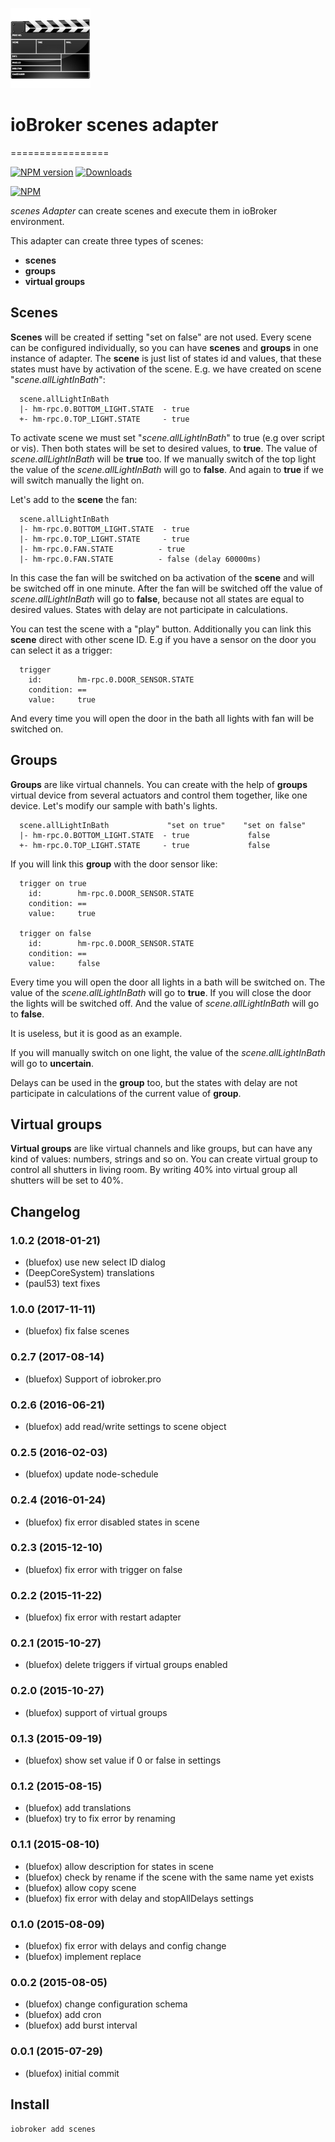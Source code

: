 ![Logo](admin/scenes.png)
# ioBroker scenes adapter
=================

[![NPM version](http://img.shields.io/npm/v/iobroker.scenes.svg)](https://www.npmjs.com/package/iobroker.scenes)
[![Downloads](https://img.shields.io/npm/dm/iobroker.scenes.svg)](https://www.npmjs.com/package/iobroker.scenes)

[![NPM](https://nodei.co/npm/iobroker.scenes.png?downloads=true)](https://nodei.co/npm/iobroker.scenes/)

_scenes Adapter_ can create scenes and execute them in ioBroker environment.

This adapter can create three types of scenes: 
- **scenes**
- **groups**
- **virtual groups**

## Scenes
**Scenes** will be created if setting "set on false" are not used. 
Every scene can be configured individually, so you can have **scenes** and **groups** in one instance of adapter.
The **scene** is just list of states id and values, that these states must have by activation of the scene. E.g. we have created on scene "_scene.allLightInBath_":

```
  scene.allLightInBath
  |- hm-rpc.0.BOTTOM_LIGHT.STATE  - true
  +- hm-rpc.0.TOP_LIGHT.STATE     - true
```

To activate scene we must set "_scene.allLightInBath_" to true (e.g over script or vis). Then both states will be set to desired values, to **true**. 
The value of _scene.allLightInBath_ will be **true** too. If we manually switch of the top light the value of the _scene.allLightInBath_ will go to **false**.
And again to **true** if we will switch manually the light on.

Let's add to the **scene** the fan:

```
  scene.allLightInBath
  |- hm-rpc.0.BOTTOM_LIGHT.STATE  - true
  |- hm-rpc.0.TOP_LIGHT.STATE     - true
  |- hm-rpc.0.FAN.STATE          - true
  |- hm-rpc.0.FAN.STATE          - false (delay 60000ms)
```

In this case the fan will be switched on ba activation of the **scene** and will be switched off in one minute. 
After the fan will be switched off the value of _scene.allLightInBath_ will go to **false**, because not all states are equal to desired values. 
States with delay are not participate in calculations.

You can test the scene with a "play" button.
Additionally you can link this **scene** direct with other scene ID. E.g if you have a sensor on the door you can select it as a trigger:

```
  trigger
    id:        hm-rpc.0.DOOR_SENSOR.STATE
    condition: ==
    value:     true
```

And every time you will open the door in the bath all lights with fan will be switched on.

## Groups
**Groups** are like virtual channels. You can create with the help of **groups** virtual device from several actuators and control them together, like one device.
Let's modify our sample with bath's lights.  

```
  scene.allLightInBath             "set on true"    "set on false" 
  |- hm-rpc.0.BOTTOM_LIGHT.STATE  - true             false
  +- hm-rpc.0.TOP_LIGHT.STATE     - true             false
```

If you will link this **group** with the door sensor like:

```
  trigger on true
    id:        hm-rpc.0.DOOR_SENSOR.STATE
    condition: ==
    value:     true

  trigger on false
    id:        hm-rpc.0.DOOR_SENSOR.STATE
    condition: ==
    value:     false
```

Every time you will open the door all lights in a bath will be switched on. The value of the _scene.allLightInBath_ will go to **true**.
If you will close the door the lights will be switched off. And the value of _scene.allLightInBath_ will go to **false**. 

It is useless, but it is good as an example.

If you will manually switch on one light, the value of the _scene.allLightInBath_ will go to **uncertain**.

Delays can be used in the **group** too, but the states with delay are not participate in calculations of the current value of **group**.

## Virtual groups
**Virtual groups** are like virtual channels and like groups, but can have any kind of values: numbers, strings and so on. 
You can create virtual group to control all shutters in living room. By writing 40% into virtual group all shutters will be set to 40%. 

## Changelog
### 1.0.2 (2018-01-21)
* (bluefox) use new select ID dialog
* (DeepCoreSystem) translations
* (paul53) text fixes

### 1.0.0 (2017-11-11)
* (bluefox) fix false scenes

### 0.2.7 (2017-08-14)
* (bluefox) Support of iobroker.pro

### 0.2.6 (2016-06-21)
* (bluefox) add read/write settings to scene object

### 0.2.5 (2016-02-03)
* (bluefox) update node-schedule

### 0.2.4 (2016-01-24)
* (bluefox) fix error disabled states in scene

### 0.2.3 (2015-12-10)
* (bluefox) fix error with trigger on false

### 0.2.2 (2015-11-22)
* (bluefox) fix error with restart adapter

### 0.2.1 (2015-10-27)
* (bluefox) delete triggers if virtual groups enabled

### 0.2.0 (2015-10-27)
* (bluefox) support of virtual groups

### 0.1.3 (2015-09-19)
* (bluefox) show set value if 0 or false in settings

### 0.1.2 (2015-08-15)
* (bluefox) add translations
* (bluefox) try to fix error by renaming

### 0.1.1 (2015-08-10)
* (bluefox) allow description for states in scene
* (bluefox) check by rename if the scene with the same name yet exists
* (bluefox) allow copy scene
* (bluefox) fix error with delay and stopAllDelays settings

### 0.1.0 (2015-08-09)
* (bluefox) fix error with delays and config change
* (bluefox) implement replace 

### 0.0.2 (2015-08-05)
* (bluefox) change configuration schema
* (bluefox) add cron
* (bluefox) add burst interval

### 0.0.1 (2015-07-29)
* (bluefox) initial commit

## Install

```iobroker add scenes```
